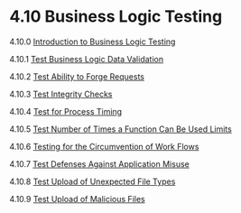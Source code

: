 # 4.10 Business Logic Testing

4.10.0 [Introduction to Business Logic Testing](0-Introduction_to_Business_Logic.md)

4.10.1 [Test Business Logic Data Validation](01-Test_Business_Logic_Data_Validation.md)

4.10.2 [Test Ability to Forge Requests](02-Test_Ability_to_Forge_Requests.md)

4.10.3 [Test Integrity Checks](03-Test_Integrity_Checks.md)

4.10.4 [Test for Process Timing](04-Test_for_Process_Timing.md)

4.10.5 [Test Number of Times a Function Can Be Used Limits](05-Test_Number_of_Times_a_Function_Can_Be_Used_Limits.md)

4.10.6 [Testing for the Circumvention of Work Flows](06-Testing_for_the_Circumvention_of_Work_Flows.md)

4.10.7 [Test Defenses Against Application Misuse](07-Test_Defenses_Against_Application_Misuse.md)

4.10.8 [Test Upload of Unexpected File Types](08-Test_Upload_of_Unexpected_File_Types.md)

4.10.9 [Test Upload of Malicious Files](09-Test_Upload_of_Malicious_Files.md)
